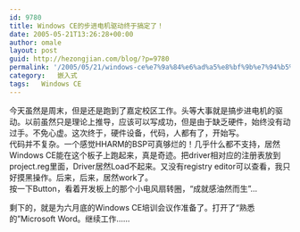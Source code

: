```yaml
---
id: 9780
title: Windows CE的步进电机驱动终于搞定了！
date: 2005-05-21T13:26:28+00:00
author: omale
layout: post
guid: http://hezongjian.com/blog/?p=9780
permalink: '/2005/05/21/windows-ce%e7%9a%84%e6%ad%a5%e8%bf%9b%e7%94%b5%e6%9c%ba%e9%a9%b1%e5%8a%a8%e7%bb%88%e4%ba%8e%e6%90%9e%e5%ae%9a%e4%ba%86%ef%bc%81/'
category:   嵌入式  
tags:   Windows CE
---
```

今天虽然是周末，但是还是跑到了嘉定校区工作。头等大事就是搞步进电机的驱动。以前虽然只是理论上推导，应该可以写成功，但是由于缺乏硬件，始终没有动过手。不免心虚。这次终于，硬件设备，代码，人都有了，开始写。  
代码并不复杂。一个感觉HHARM的BSP可真够烂的！几乎什么都不支持，居然Windows&nbsp;CE能在这个板子上跑起来，真是奇迹。把driver相对应的注册表放到project.reg里面，Driver居然Load不起来。又没有registry&nbsp;editor可以查看，我只好摸黑操作。后来，后来，居然work了。  
按一下Button，看着开发板上的那个小电风扇转圈，“成就感油然而生”&#8230;

剩下的，就是为六月底的Windows&nbsp;CE培训会议作准备了。打开了“熟悉的”Microsoft&nbsp;Word。继续工作&#8230;&#8230;